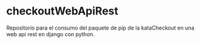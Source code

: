 # checkoutWebApiRest
Repositorio para el consumo del paquete de pip de la kataCheckout en una web api rest en django con python.
